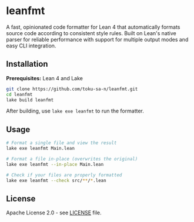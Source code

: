 # leanfmt

A fast, opinionated code formatter for Lean 4 that automatically formats source code according to consistent style rules. Built on Lean's native parser for reliable performance with support for multiple output modes and easy CLI integration.

## Installation

**Prerequisites:** Lean 4 and Lake

```bash
git clone https://github.com/toku-sa-n/leanfmt.git
cd leanfmt
lake build leanfmt
```

After building, use `lake exe leanfmt` to run the formatter.

## Usage

```bash
# Format a single file and view the result
lake exe leanfmt Main.lean

# Format a file in-place (overwrites the original)
lake exe leanfmt --in-place Main.lean

# Check if your files are properly formatted
lake exe leanfmt --check src/**/*.lean
```

## License

Apache License 2.0 - see [LICENSE](LICENSE) file.
